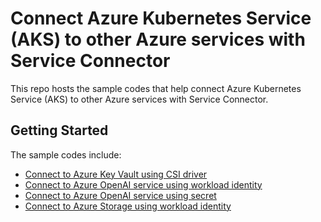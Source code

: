 # Connect Azure Kubernetes Service (AKS) to other Azure services with Service Connector

This repo hosts the sample codes that help connect Azure Kubernetes Service (AKS) to other Azure services with Service Connector.

## Getting Started

The sample codes include:

- [Connect to Azure Key Vault using CSI driver](./azure-keyvault-csi-provider/readme.md)
- [Connect to Azure OpenAI service using workload identity](./azure-openai-workload-identity/readme.md)
- [Connect to Azure OpenAI service using secret](./azure-openai-connection-string/readme.md)
- [Connect to Azure Storage using workload identity](./azure-storage-workload-identity/readme.md)
